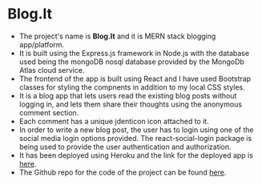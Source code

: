 # Blog.It

-   The project's name is **Blog.It** and it is MERN stack blogging app/platform.
-   It is built using the Express.js framework in Node.js with the database used being the mongoDB nosql database provided by the MongoDb Atlas cloud service.
-   The frontend of the app is built using React and I have used Bootstrap classes for styling the compnents in addition to my local CSS styles.
-   It is a blog app that lets users read the existing blog posts without logging in, and lets them share their thoughts using the anonymous comment section.
-   Each comment has a unique jdenticon icon attached to it.
-   In order to write a new blog post, the user has to login using one of the social media login options provided. The react-social-login package is being used to provide the user authentication and authorization.
-   It has been deployed using Heroku and the link for the deployed app is [here](https://mern-blog-it.herokuapp.com/).
-   The Github repo for the code of the project can be found [here](https://github.com/Rajatm544/MERN-Blog-App).
